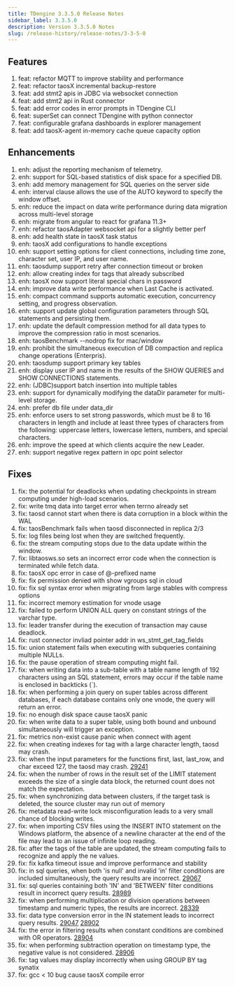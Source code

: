 ```yaml
---
title: TDengine 3.3.5.0 Release Notes
sidebar_label: 3.3.5.0
description: Version 3.3.5.0 Notes
slug: /release-history/release-notes/3-3-5-0
---
```


## Features

  1. feat: refactor MQTT to improve stability and performance
  2. feat: refactor taosX incremental backup-restore
  3. feat: add stmt2 apis in JDBC via websocket connection
  4. feat: add stmt2 api in Rust connector
  5. feat: add error codes in error prompts in TDengine CLI
  6. feat: superSet can connect TDengine with python connector
  7. feat: configurable grafana dashboards in explorer management
  8. feat: add taosX-agent in-memory cache queue capacity option

## Enhancements

  1. enh: adjust the reporting mechanism of telemetry.
  2. enh: support for SQL-based statistics of disk space for a specified DB.
  3. enh: add memory management for SQL queries on the server side
  4. enh: interval clause allows the use of the AUTO keyword to specify the window offset.
  5. enh: reduce the impact on data write performance during data migration across multi-level storage
  6. enh: migrate from angular to react for grafana 11.3+
  7. enh: refactor taosAdapter websocket api for a slightly better perf
  8. enh: add health state in taosX task status
  9. enh: taosX add configurations to handle exceptions
 10. enh: support setting options for client connections, including time zone, character set, user IP, and user name.
 11. enh: taosdump support retry after connection timeout or broken
 12. enh: allow creating index for tags that already subscribed
 13. enh: taosX now support literal special chars in password
 14. enh: improve data write performance when Last Cache is activated.
 15. enh: compact command supports automatic execution, concurrency setting, and progress observation.
 16. enh: support update global configuration parameters through SQL statements and persisting them.
 17. enh: update the default compression method for all data types to improve the compression ratio in most scenarios.
 18. enh: taosBenchmark --nodrop fix for mac/window
 19. enh: prohibit the simultaneous execution of DB compaction and replica change operations (Enterpris).
 20. enh: taosdump support primary key tables
 21. enh: display user IP and name in the results of the SHOW QUERIES and SHOW CONNECTIONS statements.
 22. enh: (JDBC)support batch insertion into multiple tables
 23. enh: support for dynamically modifying the dataDir parameter for multi-level storage.
 24. enh: prefer db file under data_dir
 25. enh: enforce users to set strong passwords, which must be 8 to 16 characters in length and include at least three types of characters from the following: uppercase letters, lowercase letters, numbers, and special characters.
 26. enh: improve the speed at which clients acquire the new Leader.
 27. enh: support negative regex pattern in opc point selector

## Fixes

  1. fix: the potential for deadlocks when updating checkpoints in stream computing under high-load scenarios.
  2. fix: write tmq data into target error when terrno already set
  3. fix: taosd cannot start when there is data corruption in a block within the WAL
  4. fix: taosBenchmark fails when taosd disconnected in replica 2/3
  5. fix: log files being lost when they are switched frequently.
  6. fix: the stream computing stops due to the data update within the window.
  7. fix: libtaosws.so sets an incorrect error code when the connection is terminated while fetch data.
  8. fix: taosX opc error in case of @-prefixed name
  9. fix: fix permission denied with show vgroups sql in cloud
 10. fix: fix sql syntax error when migrating from large stables with compress options
 11. fix: incorrect memory estimation for vnode usage
 12. fix: failed to perform UNION ALL query on constant strings of the varchar type.
 13. fix: leader transfer during the execution of transaction may cause deadlock.
 14. fix: rust connector invliad pointer addr in ws_stmt_get_tag_fields
 15. fix: union statement fails when executing with subqueries containing multiple NULLs.
 16. fix: the pause operation of stream computing might fail.
 17. fix: when writing data into a sub-table with a table name length of 192 characters using an SQL statement, errors may occur if the table name is enclosed in backticks (`).
 18. fix: when performing a join query on super tables across different databases, if each database contains only one vnode, the query will return an error.
 19. fix: no enough disk space cause taosX panic
 20. fix: when write data to a super table, using both bound and unbound simultaneously will trigger an exception.
 21. fix: metrics non-exist cause panic when connect with agent
 22. fix: when creating indexes for tag with a large character length, taosd may crash.
 23. fix: when the input parameters for the functions first, last, last_row, and char exceed 127, the taosd may crash. [29241](https://github.com/taosdata/TDengine/issues/29241)
 24. fix: when the number of rows in the result set of the LIMIT statement exceeds the size of a single data block, the returned count does not match the expectation.
 25. fix: when synchronizing data between clusters, if the target task is deleted, the source cluster may run out of memory
 26. fix: metadata read-write lock misconfiguration leads to a very small chance of blocking writes.
 27. fix: when importing CSV files using the INSERT INTO statement on the Windows platform, the absence of a newline character at the end of the file may lead to an issue of infinite loop reading.
 28. fix: after the tags of the table are updated, the stream computing fails to recognize and apply the ne values.
 29. fix: fix kafka timeout issue and improve performance and stability
 30. fix: in sql queries, when both 'is null' and invalid 'in' filter conditions are included simultaneously, the query results are incorrect. [29067](https://github.com/taosdata/TDengine/issues/29067)
 31. fix: sql queries containing both 'IN' and 'BETWEEN' filter conditions result in incorrect query results. [28989](https://github.com/taosdata/TDengine/issues/28989)
 32. fix: when performing multiplication or division operations between timestamp and numeric types, the results are incorrect. [28339](https://github.com/taosdata/TDengine/issues/28339)
 33. fix: data type conversion error in the IN statement leads to incorrect query results. [29047](https://github.com/taosdata/TDengine/issues/29047) [28902](https://github.com/taosdata/TDengine/issues/28902)
 34. fix: the error in filtering results when constant conditions are combined with OR operators. [28904](https://github.com/taosdata/TDengine/issues/28904)
 35. fix: when performing subtraction operation on timestamp type, the negative value is not considered. [28906](https://github.com/taosdata/TDengine/issues/28906)
 36. fix: tag values may display incorrectly when using GROUP BY tag synatix
 37. fix: gcc < 10 bug cause taosX compile error
